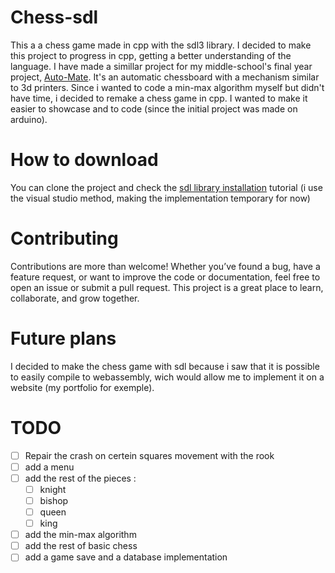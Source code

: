 # Chess-sdl
This a a chess game made in cpp with the sdl3 library. I decided to make this project to progress in cpp, getting a better understanding of the language.
I have made a simillar project for my middle-school's final year project, [Auto-Mate](https://github.com/DawidSac24/AutoMate). It's an automatic chessboard with a mechanism similar to 3d printers. Since i wanted to code a min-max algorithm myself but didn't have time, i decided to remake a chess game in cpp. I wanted to make it easier to showcase and to code (since the initial project was made on arduino).

# How to download
You can clone the project and check the [sdl library installation](https://github.com/libsdl-org/SDL/blob/main/INSTALL.md) tutorial (i use the visual studio method, making the implementation temporary for now)

# Contributing
Contributions are more than welcome! Whether you’ve found a bug, have a feature request, or want to improve the code or documentation, feel free to open an issue or submit a pull request. This project is a great place to learn, collaborate, and grow together.

# Future plans
I decided to make the chess game with sdl because i saw that it is possible to easily compile to webassembly, wich would allow me to implement it on a website (my portfolio for exemple).

# TODO
- [ ] Repair the crash on certein squares movement with the rook
- [ ] add a menu
- [ ] add the rest of the pieces :
  - [ ] knight
  - [ ] bishop
  - [ ] queen
  - [ ] king
- [ ] add the min-max algorithm
- [ ] add the rest of basic chess 
- [ ] add a game save and a database implementation
